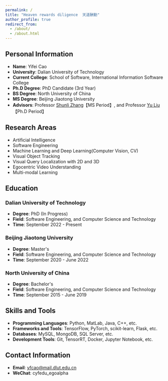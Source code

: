 ```yaml
---
permalink: /
title: "Heaven rewards diligence  天道酬勤"
author_profile: true
redirect_from: 
  - /about/
  - /about.html
---  
```

## Personal Information  
- **Name**: Yifei Cao  
- **University**: Dalian University of Technology  
- **Current College**: School of Software, International Information Software College  
- **Ph.D Degree**: PhD Candidate (3rd Year)  
- **BS Degree**: North University of China  
- **MS Degree**: Beijing Jiaotong University  
- **Advisors**: Professor [Shunli Zhang](https://faculty.bjtu.edu.cn/rjxy/8947.html#)【MS Period】, and Professor [Yu Liu](https://faculty.dlut.edu.cn/yuliu/zh_CN/index/704543/list/index.htm)【Ph.D Period】  

## Research Areas  
- Artificial Intelligence  
- Software Engineering    
- Machine Learning and Deep Learning(Computer Vision, CV)
- Visual Object Tracking
- Visual Query Localization with 2D and 3D 
- Egocentric Video Understanding
- Multi-modal Learning 

## Education  
### Dalian University of Technology  
- **Degree**: PhD (In Progress)  
- **Field**: Software Engineering, and Computer Science and Technology  
- **Time**: September 2022 - Present  

### Beijing Jiaotong University  
- **Degree**: Master's  
- **Field**: Software Engineering, and Computer Science and Technology  
- **Time**: September 2020 - June 2022  

### North University of China  
- **Degree**: Bachelor's  
- **Field**: Software Engineering, and Computer Science and Technology  
- **Time**: September 2015 - June 2019  

## Skills and Tools  
- **Programming Languages**: Python, MatLab, Java, C++, etc.  
- **Frameworks and Tools**: TensorFlow, PyTorch, scikit-learn, Flask, etc.  
- **Databases**: MySQL, MongoDB, SQL Server, etc.  
- **Development Tools**: Git, TensorRT, Docker, Jupyter Notebook, etc.  

## Contact Information  
- **Email**: yfcao@mail.dlut.edu.cn  
- **WeChat**: cyfedu_egoalpha

